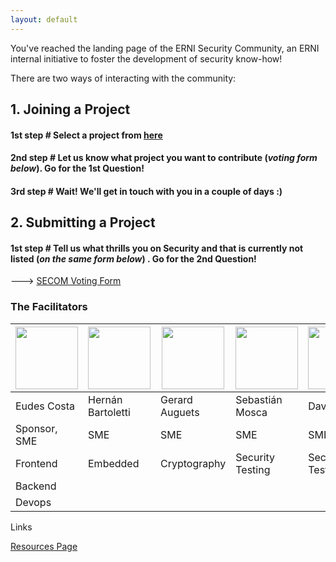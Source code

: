 ```yaml
---
layout: default
---
```

You've reached the landing page of the ERNI Security Community, an ERNI internal initiative to foster the development of security know-how! 

There are two ways of interacting with the community:

## 1. Joining a Project

#### 1st step # Select a project from [here](./supported-projects.html)
#### 2nd step # Let us know what project you want to contribute (_voting_ _form_ _below_). Go for the 1st Question!
#### 3rd step # Wait! We'll get in touch with you in a couple of days :)

## 2. Submitting a Project

#### 1st step # Tell us what thrills you on Security and that is currently not listed (_on_ _the_ _same_ _form_ _below_) . Go for the 2nd Question!

---> [SECOM Voting Form](https://forms.office.com/Pages/ResponsePage.aspx?id=joEl69Vbv0mZ3lPj57QmMATw9euRLgpPqVDZIHX4bFtUODNCTFk0N0xKUDlYT0lXU0tKVUFTSkdOWC4u)



### The Facilitators

|<img src="https://media.licdn.com/dms/image/C5603AQEeSkZ13RQldg/profile-displayphoto-shrink_200_200/0?e=1558569600&v=beta&t=QiEF-imT3phOUAzqGRFGkfkXW4GdOauVP9fAgarIu4w" width="100"/> |<img src="https://media.licdn.com/dms/image/C4E03AQFXpT-iItMApg/profile-displayphoto-shrink_800_800/0?e=1558569600&v=beta&t=Dkk1M04QSq0XlnXaO9e7P4VnldxJcG3n8nlmdMrBz6w" width="100"/> | <img src="https://media.licdn.com/dms/image/C5603AQEJ1FQh9iXhDw/profile-displayphoto-shrink_800_800/0?e=1558569600&v=beta&t=bk97ByKgFrL8g1cXxQqA-JxK4yhFtMEFJmxQN6oOQ4c" width="100"/>  | <img src="https://media.licdn.com/dms/image/C5603AQGPHJnKsV1GZg/profile-displayphoto-shrink_800_800/0?e=1558569600&v=beta&t=i-HD915HxFBgSl71dkM0pJ18an3T0N9GsUoKV9uSVWc" width="100"/> |  <img src="https://media.licdn.com/dms/image/C4D03AQHqVhKMwbXgLw/profile-displayphoto-shrink_800_800/0?e=1558569600&v=beta&t=6PNup_bmFHehUsIGFkF_o_WO_Q9iSRTjTjGUuBZFlU0" width="100"/> |
|--------|---|-------|-----------------------------|---|
|Eudes Costa|Hernán  Bartoletti|Gerard Auguets|Sebastián Mosca|David Soto|
|Sponsor, SME|SME|SME|SME|SME|
|Frontend|Embedded|Cryptography|Security Testing|Security Testing|
|Backend |||||
|Devops|||||

Links

[Resources Page](./resources.html)
